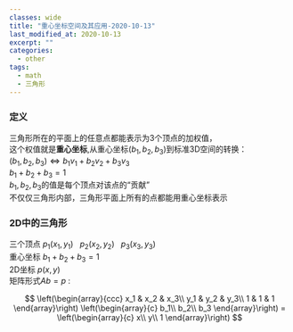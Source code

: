 ```yaml
---
classes: wide
title: "重心坐标空间及其应用-2020-10-13"
last_modified_at: 2020-10-13
excerpt: ""
categories:
  - other
tags:
  - math
  - 三角形
---
```


### 定义
三角形所在的平面上的任意点都能表示为3个顶点的加权值，  
这个权值就是**重心坐标**,从重心坐标$(b_1,b_2,b_3)$到标准3D空间的转换：  
$(b_1,b_2,b_3) \Longleftrightarrow b_1v_1+b_2v_2+b_3v_3$  
$b_1+b_2+b_3=1$  
$b_1,b_2,b_3$的值是每个顶点对该点的“贡献”   
不仅仅三角形内部，三角形平面上所有的点都能用重心坐标表示

### 2D中的三角形
三个顶点 $p_1(x_1,y_1)$ &nbsp; $p_2(x_2,y_2)$ &nbsp; $p_3(x_3,y_3)$  
重心坐标 $b_1+b_2+b_3=1$  
2D坐标 $p(x,y)$  
矩阵形式$Ab=p$ :  

$$
\left(\begin{array}{ccc}
  x_1 & x_2 & x_3\\
  y_1 & y_2 & y_3\\
  1 & 1 & 1
\end{array}\right) \left(\begin{array}{c}
  b_1\\
  b_2\\
  b_3
\end{array}\right) = \left(\begin{array}{c}
  x\\
  y\\
  1
\end{array}\right)
$$